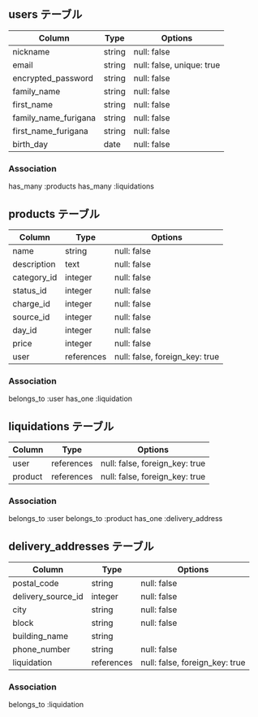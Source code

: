 ## users テーブル

| Column                | Type      | Options                         |
| --------------------- | --------- | ------------------------------- |
| nickname              | string    | null: false                     |
| email                 | string    | null: false, unique: true       |
| encrypted_password    | string    | null: false                     |
| family_name           | string    | null: false                     |
| first_name            | string    | null: false                     |
| family_name_furigana  | string    | null: false                     |
| first_name_furigana   | string    | null: false                     |
| birth_day             | date      | null: false                     |

### Association
has_many :products
has_many :liquidations

## products テーブル

| Column                 | Type       | Options                         |
| ---------------------- | ---------- | ------------------------------- |
| name                   | string     | null: false                     |
| description            | text       | null: false                     |
| category_id            | integer    | null: false                     |
| status_id              | integer    | null: false                     |
| charge_id              | integer    | null: false                     |
| source_id              | integer    | null: false                     |
| day_id                 | integer    | null: false                     |
| price                  | integer    | null: false                     |
| user                   | references | null: false, foreign_key: true  |

### Association
belongs_to :user
has_one :liquidation

## liquidations テーブル

| Column                | Type       | Options                         |
| --------------------- | ---------- | ------------------------------- |
| user                  | references | null: false, foreign_key: true  |
| product               | references | null: false, foreign_key: true  |

### Association
belongs_to :user
belongs_to :product
has_one :delivery_address

## delivery_addresses テーブル

| Column                | Type       | Options                         |
| --------------------- | ---------- | ------------------------------- |
| postal_code           | string     | null: false                     |
| delivery_source_id    | integer    | null: false                     |
| city                  | string     | null: false                     |
| block                 | string     | null: false                     |
| building_name         | string     |                                 |
| phone_number          | string     | null: false                     |
| liquidation           | references | null: false, foreign_key: true  |

### Association
belongs_to :liquidation
